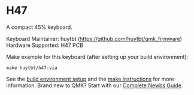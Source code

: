 H47
===

A compact 45% keyboard.

Keyboard Maintainer: huytbt (https://github.com/huytbt/qmk_firmware)
Hardware Supported: H47 PCB

Make example for this keyboard (after setting up your build environment):

    make huytbt/h47:via

See the [build environment setup](https://docs.qmk.fm/#/getting_started_build_tools) and the [make instructions](https://docs.qmk.fm/#/getting_started_make_guide) for more information. Brand new to QMK? Start with our [Complete Newbs Guide](https://docs.qmk.fm/#/newbs).
